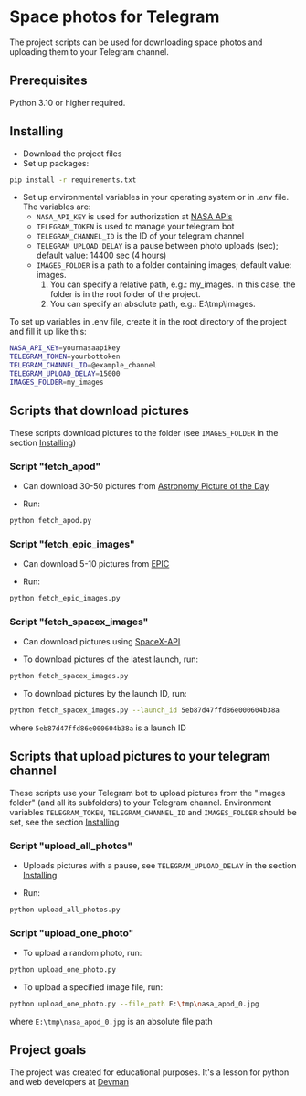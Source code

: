 # Space photos for Telegram

The project scripts can be used for downloading space photos and uploading them to your Telegram channel.

## Prerequisites

Python 3.10 or higher required.

## Installing

- Download the project files
- Set up packages:

```bash
pip install -r requirements.txt
```

- Set up environmental variables in your operating system or in .env file. The variables are:
  - `NASA_API_KEY` is used for authorization at [NASA APIs](https://api.nasa.gov/)
  - `TELEGRAM_TOKEN` is used to manage your telegram bot
  - `TELEGRAM_CHANNEL_ID` is the ID of your telegram channel
  - `TELEGRAM_UPLOAD_DELAY` is a pause between photo uploads (sec); default value: 14400 sec (4 hours)
  - `IMAGES_FOLDER` is a path to a folder containing images; default value: images.
      1. You can specify a relative path, e.g.: my_images. In this case, the folder is in the root folder of the project.
      2. You can specify an absolute path, e.g.: E:\tmp\images.

To set up variables in .env file, create it in the root directory of the project and fill it up like this:

```bash
NASA_API_KEY=yournasaapikey
TELEGRAM_TOKEN=yourbottoken
TELEGRAM_CHANNEL_ID=@example_channel
TELEGRAM_UPLOAD_DELAY=15000
IMAGES_FOLDER=my_images
```

## Scripts that download pictures

These scripts download pictures to the folder (see `IMAGES_FOLDER` in the section [Installing](#installing))

### Script "fetch_apod"

- Can download 30-50 pictures from [Astronomy Picture of the Day](https://apod.nasa.gov/apod/astropix.html)

- Run:

```bash
python fetch_apod.py
```

### Script "fetch_epic_images"

- Can download 5-10 pictures from [EPIC](https://epic.gsfc.nasa.gov/)

- Run:

```bash
python fetch_epic_images.py
```

### Script "fetch_spacex_images"

- Can download pictures using [SpaceX-API](https://github.com/r-spacex/SpaceX-API)

- To download pictures of the latest launch, run:

```bash
python fetch_spacex_images.py
```

- To download pictures by the launch ID, run:

```bash
python fetch_spacex_images.py --launch_id 5eb87d47ffd86e000604b38a
```

where `5eb87d47ffd86e000604b38a` is a launch ID

## Scripts that upload pictures to your telegram channel

These scripts use your Telegram bot to upload pictures from the "images folder" (and all its subfolders) to your Telegram channel. Environment variables `TELEGRAM_TOKEN`, `TELEGRAM_CHANNEL_ID` and `IMAGES_FOLDER` should be set, see the section [Installing](#installing)

### Script "upload_all_photos"

- Uploads pictures with a pause, see `TELEGRAM_UPLOAD_DELAY` in the section [Installing](#installing)

- Run:

```bash
python upload_all_photos.py
```

### Script "upload_one_photo"

- To upload a random photo, run:

```bash
python upload_one_photo.py
```

- To upload a specified image file, run:

```bash
python upload_one_photo.py --file_path E:\tmp\nasa_apod_0.jpg
```

where `E:\tmp\nasa_apod_0.jpg` is an absolute file path

## Project goals

The project was created for educational purposes.
It's a lesson for python and web developers at [Devman](https://dvmn.org)
